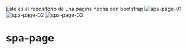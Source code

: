 Este es el repositorio de una pagina hecha con bootstrap
![spa-page-01](https://user-images.githubusercontent.com/81875059/120119439-afc96080-c165-11eb-93df-620071f8a72c.png)
![spa-page-02](https://user-images.githubusercontent.com/81875059/120119440-b3f57e00-c165-11eb-8610-15c5464284e8.png)
![spa-page-03](https://user-images.githubusercontent.com/81875059/120119444-b6f06e80-c165-11eb-9d31-ab919b558330.png)
# spa-page



